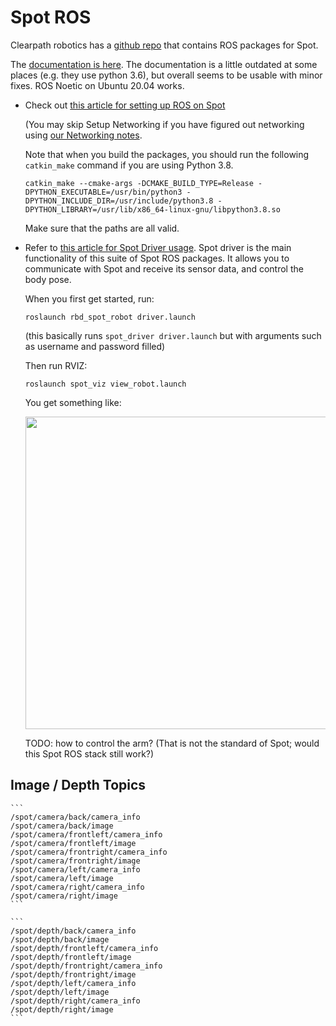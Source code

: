 # Spot ROS

Clearpath robotics has a [github repo](https://github.com/clearpathrobotics/spot_ros)
that contains ROS packages for Spot.

The [documentation is here](https://www.clearpathrobotics.com/assets/guides/melodic/spot-ros/index.html).
The documentation is a little outdated at some places (e.g. they use python 3.6), but overall seems
to be usable with minor fixes. ROS Noetic on Ubuntu 20.04 works.

* Check out [this article for setting up ROS on Spot](https://www.clearpathrobotics.com/assets/guides/melodic/spot-ros/ros_setup.html#setup-spot-core)

   (You may skip Setup Networking if you have figured out networking using [our Networking notes](./Networking.md).

   Note that when you build the packages, you should run the following `catkin_make` command if you are using Python 3.8.
   ```
   catkin_make --cmake-args -DCMAKE_BUILD_TYPE=Release -DPYTHON_EXECUTABLE=/usr/bin/python3 -DPYTHON_INCLUDE_DIR=/usr/include/python3.8 -DPYTHON_LIBRARY=/usr/lib/x86_64-linux-gnu/libpython3.8.so
   ```
   Make sure that the paths are all valid.


* Refer to [this article for Spot Driver usage](https://www.clearpathrobotics.com/assets/guides/melodic/spot-ros/ros_usage.html). Spot driver is the
  main functionality of this suite of Spot ROS packages. It allows you to communicate with Spot and receive its sensor data, and control the body pose.

  When you first get started, run:
  ```
  roslaunch rbd_spot_robot driver.launch
  ```
  (this basically runs `spot_driver driver.launch` but with arguments such as username and password filled)

  Then run RVIZ:
  ```
  roslaunch spot_viz view_robot.launch
  ```
  You get something like:

  <img src="https://user-images.githubusercontent.com/7720184/152255159-e666b6ef-4038-41e6-b77e-72e4dc1cca78.png" width="500px"/>


  TODO: how to control the arm? (That is not the standard of Spot; would this Spot ROS stack still work?)



## Image / Depth Topics

    ```
    /spot/camera/back/camera_info
    /spot/camera/back/image
    /spot/camera/frontleft/camera_info
    /spot/camera/frontleft/image
    /spot/camera/frontright/camera_info
    /spot/camera/frontright/image
    /spot/camera/left/camera_info
    /spot/camera/left/image
    /spot/camera/right/camera_info
    /spot/camera/right/image
    ```

    ```
    /spot/depth/back/camera_info
    /spot/depth/back/image
    /spot/depth/frontleft/camera_info
    /spot/depth/frontleft/image
    /spot/depth/frontright/camera_info
    /spot/depth/frontright/image
    /spot/depth/left/camera_info
    /spot/depth/left/image
    /spot/depth/right/camera_info
    /spot/depth/right/image
    ```
